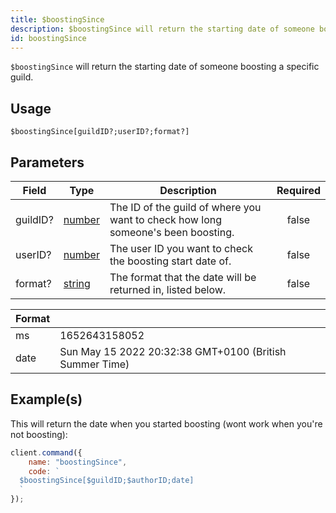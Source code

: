 ```yaml
---
title: $boostingSince
description: $boostingSince will return the starting date of someone boosting a specific guild.
id: boostingSince
---
```


`$boostingSince` will return the starting date of someone boosting a specific guild.

## Usage

```aoi
$boostingSince[guildID?;userID?;format?]
```

## Parameters

| Field    | Type                                                                                              | Description                                                                      | Required |
| -------- | ------------------------------------------------------------------------------------------------- | -------------------------------------------------------------------------------- | :------: |
| guildID? | [number](https://developer.mozilla.org/en-US/docs/Web/JavaScript/Reference/Global_Objects/Number) | The ID of the guild of where you want to check how long someone's been boosting. |  false   |
| userID?  | [number](https://developer.mozilla.org/en-US/docs/Web/JavaScript/Reference/Global_Objects/Number) | The user ID you want to check the boosting start date of.                        |  false   |
| format?  | [string](https://developer.mozilla.org/en-US/docs/Web/JavaScript/Reference/Global_Objects/String) | The format that the date will be returned in, listed below.                      |  false   |

| Format |                                                         |
| ------ | ------------------------------------------------------- |
| ms     | 1652643158052                                           |
| date   | Sun May 15 2022 20:32:38 GMT+0100 (British Summer Time) |

## Example(s)

This will return the date when you started boosting (wont work when you're not boosting):

```javascript
client.command({
    name: "boostingSince",
    code: `
  $boostingSince[$guildID;$authorID;date]
  `
});
```
